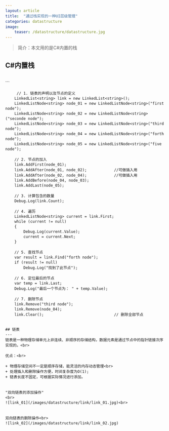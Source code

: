 ```yaml
---
layout: article
title:  "通过栈实现的一种UI层级管理"
categories: datastructure
image:
    teaser: /datastructure/datastructure.jpg
---
```

> 简介：本文用的是C#内置的栈

## C#内置栈
<br>
```

  		 // 1. 链表的声明以及节点的定义
        LinkedList<string> link = new LinkedList<string>();
        LinkedListNode<string> node_01 = new LinkedListNode<string>("first node");
        LinkedListNode<string> node_02 = new LinkedListNode<string>("seconde node");
        LinkedListNode<string> node_03 = new LinkedListNode<string>("third node");
        LinkedListNode<string> node_04 = new LinkedListNode<string>("forth node");
        LinkedListNode<string> node_05 = new LinkedListNode<string>("five node");

        // 2. 节点的加入
        link.AddFirst(node_01);
        link.AddAfter(node_01, node_02);            //可做插入用
        link.AddAfter(node_02, node_04);            //可做插入用
        link.AddBefore(node_04, node_03);
        link.AddLast(node_05);

        // 3. 计算包含的数量
        Debug.Log(link.Count);

        // 4. 遍历
        LinkedListNode<string> current = link.First;
        while (current != null)
        {
            Debug.Log(current.Value);
            current = current.Next;
        }

        // 5. 查找节点
        var result = link.Find("forth node");
        if (result != null)
            Debug.Log("找到了此节点");

        // 6. 定位最后的节点
        var temp = link.Last;
        Debug.Log("最后一个节点为： " + temp.Value);

        // 7. 删除节点
        link.Remove("third node");
        link.Remove(node_04);
        link.Clear();                               // 删除全部节点

```

## 链表
---
链表是一种物理存储单元上非连续、非顺序的存储结构，数据元素是通过节点中的指针链接次序实现的。<br>

优点：<br>

+ 物理存储空间不一定是顺序存储，能灵活的内存动态管理<br>
+ 处理插入和删除操作方便，时间复杂度为O(1);
+ 链表长度不固定，可根据实际情况进行添加。


"双向链表的添加操作"
<br>
![link_01](/images/datastructure/link/link_01.jpg)<br>


双向链表的删除操作<br>
![link_02](/images/datastructure/link/link_02.jpg)